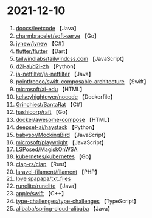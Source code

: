 # 2021-12-10

1. [doocs/leetcode](https://github.com/doocs/leetcode) 【Java】
2. [charmbracelet/soft-serve](https://github.com/charmbracelet/soft-serve) 【Go】
3. [jynew/jynew](https://github.com/jynew/jynew) 【C#】
4. [flutter/flutter](https://github.com/flutter/flutter) 【Dart】
5. [tailwindlabs/tailwindcss.com](https://github.com/tailwindlabs/tailwindcss.com) 【JavaScript】
6. [d2l-ai/d2l-zh](https://github.com/d2l-ai/d2l-zh) 【Python】
7. [ja-netfilter/ja-netfilter](https://github.com/ja-netfilter/ja-netfilter) 【Java】
8. [pointfreeco/swift-composable-architecture](https://github.com/pointfreeco/swift-composable-architecture) 【Swift】
9. [microsoft/ai-edu](https://github.com/microsoft/ai-edu) 【HTML】
10. [kelseyhightower/nocode](https://github.com/kelseyhightower/nocode) 【Dockerfile】
11. [Grinchiest/SantaRat](https://github.com/Grinchiest/SantaRat) 【C#】
12. [hashicorp/raft](https://github.com/hashicorp/raft) 【Go】
13. [docker/awesome-compose](https://github.com/docker/awesome-compose) 【HTML】
14. [deepset-ai/haystack](https://github.com/deepset-ai/haystack) 【Python】
15. [babysor/MockingBird](https://github.com/babysor/MockingBird) 【JavaScript】
16. [microsoft/playwright](https://github.com/microsoft/playwright) 【JavaScript】
17. [LSPosed/MagiskOnWSA](https://github.com/LSPosed/MagiskOnWSA) 
18. [kubernetes/kubernetes](https://github.com/kubernetes/kubernetes) 【Go】
19. [clap-rs/clap](https://github.com/clap-rs/clap) 【Rust】
20. [laravel-filament/filament](https://github.com/laravel-filament/filament) 【PHP】
21. [loveispapapa/txt_files](https://github.com/loveispapapa/txt_files) 
22. [runelite/runelite](https://github.com/runelite/runelite) 【Java】
23. [apple/swift](https://github.com/apple/swift) 【C++】
24. [type-challenges/type-challenges](https://github.com/type-challenges/type-challenges) 【TypeScript】
25. [alibaba/spring-cloud-alibaba](https://github.com/alibaba/spring-cloud-alibaba) 【Java】
